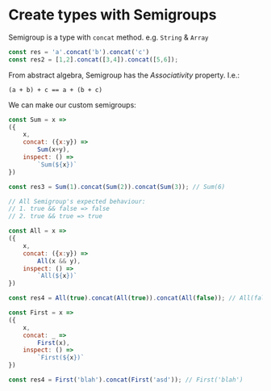 # Create types with Semigroups

Semigroup is a type with `concat` method. e.g. `String`  & `Array`

```javascript
const res = 'a'.concat('b').concat('c')
const res2 = [1,2].concat([3,4]).concat([5,6]);
```

From abstract algebra, Semigroup has the *Associativity* property. I.e.:

`(a + b) + c == a + (b + c)`

We can make our custom semigroups:

```javascript
const Sum = x => 
({
    x,
    concat: ({x:y}) => 
        Sum(x+y),
    inspect: () =>
        `Sum(${x})`
})

const res3 = Sum(1).concat(Sum(2)).concat(Sum(3)); // Sum(6)

// All Semigroup's expected behaviour:
// 1. true && false => false
// 2. true && true => true

const All = x => 
({
    x,
    concat: ({x:y}) => 
        All(x && y),
    inspect: () => 
        `All(${x})`
})

const res4 = All(true).concat(All(true)).concat(All(false)); // All(false)

const First = x => 
({
    x,
    concat: _ => 
        First(x),
    inspect: () => 
        `First(${x})`
})

const res4 = First('blah').concat(First('asd')); // First('blah')
```
